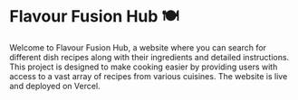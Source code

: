 <h1>Flavour Fusion Hub 🍽️</h1>
Welcome to Flavour Fusion Hub, a website where you can search for different dish recipes along with their ingredients and detailed instructions. This project is designed to make cooking easier by providing users with access to a vast array of recipes from various cuisines. The website is live and deployed on Vercel.
